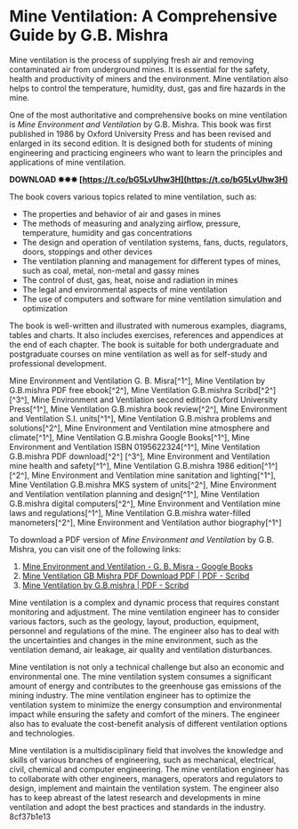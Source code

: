 
 
# Mine Ventilation: A Comprehensive Guide by G.B. Mishra
 
Mine ventilation is the process of supplying fresh air and removing contaminated air from underground mines. It is essential for the safety, health and productivity of miners and the environment. Mine ventilation also helps to control the temperature, humidity, dust, gas and fire hazards in the mine.
 
One of the most authoritative and comprehensive books on mine ventilation is *Mine Environment and Ventilation* by G.B. Mishra. This book was first published in 1986 by Oxford University Press and has been revised and enlarged in its second edition. It is designed both for students of mining engineering and practicing engineers who want to learn the principles and applications of mine ventilation.
 
**DOWNLOAD ✸✸✸ [https://t.co/bG5LvUhw3H](https://t.co/bG5LvUhw3H)**


 
The book covers various topics related to mine ventilation, such as:
 
- The properties and behavior of air and gases in mines
- The methods of measuring and analyzing airflow, pressure, temperature, humidity and gas concentrations
- The design and operation of ventilation systems, fans, ducts, regulators, doors, stoppings and other devices
- The ventilation planning and management for different types of mines, such as coal, metal, non-metal and gassy mines
- The control of dust, gas, heat, noise and radiation in mines
- The legal and environmental aspects of mine ventilation
- The use of computers and software for mine ventilation simulation and optimization

The book is well-written and illustrated with numerous examples, diagrams, tables and charts. It also includes exercises, references and appendices at the end of each chapter. The book is suitable for both undergraduate and postgraduate courses on mine ventilation as well as for self-study and professional development.
 
Mine Environment and Ventilation G. B. Misra[^1^],  Mine Ventilation by G.B.mishra PDF free ebook[^2^],  Mine Ventilation G.B.mishra Scribd[^2^] [^3^],  Mine Environment and Ventilation second edition Oxford University Press[^1^],  Mine Ventilation G.B.mishra book review[^2^],  Mine Environment and Ventilation S.I. units[^1^],  Mine Ventilation G.B.mishra problems and solutions[^2^],  Mine Environment and Ventilation mine atmosphere and climate[^1^],  Mine Ventilation G.B.mishra Google Books[^1^],  Mine Environment and Ventilation ISBN 0195622324[^1^],  Mine Ventilation G.B.mishra PDF download[^2^] [^3^],  Mine Environment and Ventilation mine health and safety[^1^],  Mine Ventilation G.B.mishra 1986 edition[^1^] [^2^],  Mine Environment and Ventilation mine sanitation and lighting[^1^],  Mine Ventilation G.B.mishra MKS system of units[^2^],  Mine Environment and Ventilation ventilation planning and design[^1^],  Mine Ventilation G.B.mishra digital computers[^2^],  Mine Environment and Ventilation mine laws and regulations[^1^],  Mine Ventilation G.B.mishra water-filled manometers[^2^],  Mine Environment and Ventilation author biography[^1^]
 
To download a PDF version of *Mine Environment and Ventilation* by G.B. Mishra, you can visit one of the following links:

1. [Mine Environment and Ventilation - G. B. Misra - Google Books](https://books.google.com/books/about/Mine_Environment_and_Ventilation.html?id=tl1oPwAACAAJ)
2. [Mine Ventilation GB Mishra PDF Download PDF | PDF - Scribd](https://www.scribd.com/document/458073371/mine-ventilation-gb-mishra-pdf-download-pdf)
3. [Mine Ventilation by G.B.mishra | PDF - Scribd](https://www.scribd.com/document/616502379/Mine-Ventilation-by-G-B-mishra)

Mine ventilation is a complex and dynamic process that requires constant monitoring and adjustment. The mine ventilation engineer has to consider various factors, such as the geology, layout, production, equipment, personnel and regulations of the mine. The engineer also has to deal with the uncertainties and changes in the mine environment, such as the ventilation demand, air leakage, air quality and ventilation disturbances.
 
Mine ventilation is not only a technical challenge but also an economic and environmental one. The mine ventilation system consumes a significant amount of energy and contributes to the greenhouse gas emissions of the mining industry. The mine ventilation engineer has to optimize the ventilation system to minimize the energy consumption and environmental impact while ensuring the safety and comfort of the miners. The engineer also has to evaluate the cost-benefit analysis of different ventilation options and technologies.
 
Mine ventilation is a multidisciplinary field that involves the knowledge and skills of various branches of engineering, such as mechanical, electrical, civil, chemical and computer engineering. The mine ventilation engineer has to collaborate with other engineers, managers, operators and regulators to design, implement and maintain the ventilation system. The engineer also has to keep abreast of the latest research and developments in mine ventilation and adopt the best practices and standards in the industry.
 8cf37b1e13
 
